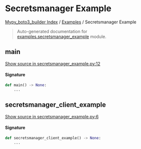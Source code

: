 # Secretsmanager Example

[Mypy_boto3_builder Index](../README.md#mypy_boto3_builder-index) /
[Examples](./index.md#examples) /
Secretsmanager Example

> Auto-generated documentation for [examples.secretsmanager_example](https://github.com/youtype/mypy_boto3_builder/blob/main/examples/secretsmanager_example.py) module.

## main

[Show source in secretsmanager_example.py:12](https://github.com/youtype/mypy_boto3_builder/blob/main/examples/secretsmanager_example.py#L12)

#### Signature

```python
def main() -> None:
    ...
```



## secretsmanager_client_example

[Show source in secretsmanager_example.py:6](https://github.com/youtype/mypy_boto3_builder/blob/main/examples/secretsmanager_example.py#L6)

#### Signature

```python
def secretsmanager_client_example() -> None:
    ...
```
